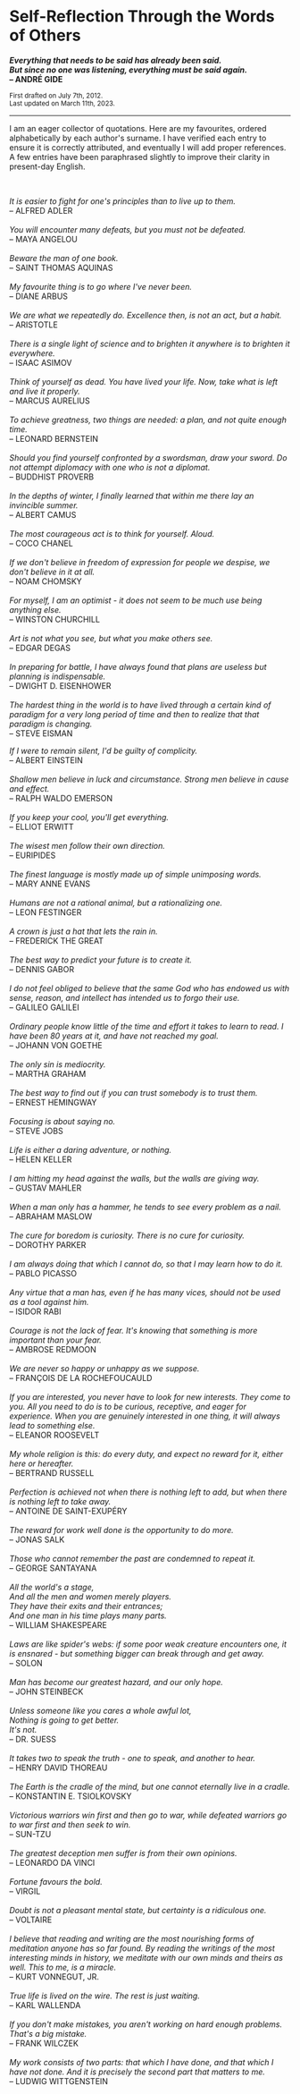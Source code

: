 
# Self-Reflection Through the Words of Others

__*Everything that needs to be said has already been said.\
But since no one was listening, everything must be said again.* \
&ndash; ANDRÉ GIDE__

<sub>First drafted on July 7th, 2012.</sub> \
<sub>Last updated on March 11th, 2023.</sub>

___

I am an eager collector of quotations. Here are my favourites, ordered alphabetically by each author's surname. I have verified each entry to ensure it is correctly attributed, and eventually I will add proper references. A few entries have been paraphrased slightly to improve their clarity in present-day English.

<br>

*It is easier to fight for one's principles than to live up to them.* \
&ndash; ALFRED ADLER
\
\
*You will encounter many defeats, but you must not be defeated.* \
&ndash; MAYA ANGELOU
\
\
*Beware the man of one book.* \
&ndash; SAINT THOMAS AQUINAS
\
\
*My favourite thing is to go where I've never been.* \
&ndash; DIANE ARBUS
\
\
*We are what we repeatedly do. Excellence then, is not an act, but a habit.* \
&ndash; ARISTOTLE
\
\
*There is a single light of science and to brighten it anywhere is to brighten it everywhere.* \
&ndash; ISAAC ASIMOV
\
\
*Think of yourself as dead. You have lived your life. Now, take what is left and live it properly.* \
&ndash; MARCUS AURELIUS
\
\
*To achieve greatness, two things are needed: a plan, and not quite enough time.* \
&ndash; LEONARD BERNSTEIN
\
\
*Should you find yourself confronted by a swordsman, draw your sword. Do not attempt diplomacy with one who is not a diplomat.* \
&ndash; BUDDHIST PROVERB
\
\
*In the depths of winter, I finally learned that within me there lay an invincible summer.* \
&ndash; ALBERT CAMUS
\
\
*The most courageous act is to think for yourself. Aloud.* \
&ndash; COCO CHANEL
\
\
*If we don't believe in freedom of expression for people we despise, we don't believe in it at all.* \
&ndash; NOAM CHOMSKY
\
\
*For myself, I am an optimist - it does not seem to be much use being anything else.* \
&ndash; WINSTON CHURCHILL
\
\
*Art is not what you see, but what you make others see.* \
&ndash; EDGAR DEGAS
\
\
*In preparing for battle, I have always found that plans are useless but planning is indispensable.* \
&ndash; DWIGHT D. EISENHOWER
\
\
*The hardest thing in the world is to have lived through a certain kind of paradigm for a very long period of time and then to realize that that paradigm is changing.* \
&ndash; STEVE EISMAN
<!--- Source, 2019: https://www.youtube.com/watch?v=OkfpTEVIcM8 --->
*If I were to remain silent, I'd be guilty of complicity.* \
&ndash; ALBERT EINSTEIN
\
\
*Shallow men believe in luck and circumstance. Strong men believe in cause and effect.* \
&ndash; RALPH WALDO EMERSON
\
\
*If you keep your cool, you'll get everything.* \
&ndash; ELLIOT ERWITT
\
\
*The wisest men follow their own direction.* \
&ndash; EURIPIDES
\
\
*The finest language is mostly made up of simple unimposing words.* \
&ndash; MARY ANNE EVANS
\
\
*Humans are not a rational animal, but a rationalizing one.* \
&ndash; LEON FESTINGER
\
\
*A crown is just a hat that lets the rain in.* \
&ndash; FREDERICK THE GREAT
\
\
*The best way to predict your future is to create it.* \
&ndash; DENNIS GABOR
\
\
*I do not feel obliged to believe that the same God who has endowed us with sense, reason, and intellect has
intended us to forgo their use.* \
&ndash; GALILEO GALILEI
\
\
*Ordinary people know little of the time and effort it takes to learn to read. I have been 80 years at it, and have
not reached my goal.* \
&ndash; JOHANN VON GOETHE
\
\
*The only sin is mediocrity.* \
&ndash; MARTHA GRAHAM
\
\
*The best way to find out if you can trust somebody is to trust them.* \
&ndash; ERNEST HEMINGWAY
\
\
*Focusing is about saying no.* \
&ndash; STEVE JOBS
\
\
*Life is either a daring adventure, or nothing.* \
&ndash; HELEN KELLER
\
\
*I am hitting my head against the walls, but the walls are giving way.* \
&ndash; GUSTAV MAHLER
\
\
*When a man only has a hammer, he tends to see every problem as a nail.* \
&ndash; ABRAHAM MASLOW
\
\
*The cure for boredom is curiosity. There is no cure for curiosity.* \
&ndash; DOROTHY PARKER
\
\
*I am always doing that which I cannot do, so that I may learn how to do it.* \
&ndash; PABLO PICASSO
\
\
*Any virtue that a man has, even if he has many vices, should not be used as a tool against him.* \
&ndash; ISIDOR RABI
\
\
*Courage is not the lack of fear. It's knowing that something is more important than your fear.* \
&ndash; AMBROSE REDMOON
\
\
*We are never so happy or unhappy as we suppose.* \
&ndash; FRANÇOIS DE LA ROCHEFOUCAULD
\
\
*If you are interested, you never have to look for new interests. They come to you. All you need to do is to be curious, receptive, and eager for experience. When you are genuinely interested in one thing, it will always lead to something else.* \
&ndash; ELEANOR ROOSEVELT
\
\
*My whole religion is this: do every duty, and expect no reward for it, either here or hereafter.* \
&ndash; BERTRAND RUSSELL
\
\
*Perfection is achieved not when there is nothing left to add, but when there is nothing left to take away.* \
&ndash; ANTOINE DE SAINT-EXUPÉRY
\
\
*The reward for work well done is the opportunity to do more.* \
&ndash; JONAS SALK
\
\
*Those who cannot remember the past are condemned to repeat it.* \
&ndash; GEORGE SANTAYANA
\
\
*All the world's a stage,*\
*And all the men and women merely players.*\
*They have their exits and their entrances;*\
*And one man in his time plays many parts.* \
&ndash; WILLIAM SHAKESPEARE
\
\
*Laws are like spider's webs: if some poor weak creature encounters one, it is ensnared - but something bigger
can break through and get away.* \
&ndash; SOLON
\
\
*Man has become our greatest hazard, and our only hope.* \
&ndash; JOHN STEINBECK
\
\
*Unless someone like you cares a whole awful lot,*\
*Nothing is going to get better.*\
*It's not.* \
&ndash; DR. SUESS
\
\
*It takes two to speak the truth - one to speak, and another to hear.* \
&ndash; HENRY DAVID THOREAU
\
\
*The Earth is the cradle of the mind, but one cannot eternally live in a cradle.* \
&ndash; KONSTANTIN E. TSIOLKOVSKY
\
\
*Victorious warriors win first and then go to war, while defeated warriors go to war first and then seek to win.* \
&ndash; SUN-TZU
\
\
*The greatest deception men suffer is from their own opinions.* \
&ndash; LEONARDO DA VINCI
\
\
*Fortune favours the bold.* \
&ndash; VIRGIL
\
\
*Doubt is not a pleasant mental state, but certainty is a ridiculous one.* \
&ndash; VOLTAIRE
\
\
*I believe that reading and writing are the most nourishing forms of meditation anyone has so far found. By reading the writings of the most interesting minds in history, we meditate with our own minds and theirs as well. This to me, is a miracle.* \
&ndash; KURT VONNEGUT, JR.
\
\
*True life is lived on the wire. The rest is just waiting.* \
&ndash; KARL WALLENDA
\
\
*If you don't make mistakes, you aren't working on hard enough problems. That's a big mistake.* \
&ndash; FRANK WILCZEK
\
\
*My work consists of two parts: that which I have done, and that which I have not done. And it is precisely the
second part that matters to me.* \
&ndash; LUDWIG WITTGENSTEIN


